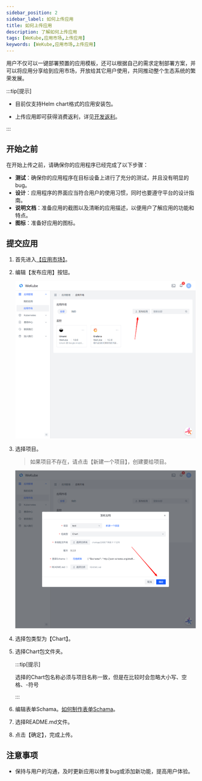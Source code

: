 ```yaml
---
sidebar_position: 2
sidebar_label: 如何上传应用
title: 如何上传应用
description: 了解如何上传应用
tags: [WeKube,应用市场,上传应用]
keywords: [WeKube,应用市场,上传应用]
---
```


用户不仅可以一键部署预置的应用模板，还可以根据自己的需求定制部署方案，并可以将应用分享给到应用市场，开放给其它用户使用，共同推动整个生态系统的繁荣发展。

:::tip[提示]

- 目前仅支持Helm chart格式的应用安装包。

- 上传应用即可获得消费返利，详见[开发返利](https://wekube.com/zh-Hans/joinus/publish)。

:::

## 开始之前

在开始上传之前，请确保你的应用程序已经完成了以下步骤：

- **测试**：确保你的应用程序在目标设备上进行了充分的测试，并且没有明显的bug。
- **设计**：应用程序的界面应当符合用户的使用习惯，同时也要遵守平台的设计指南。
- **说明文档**：准备应用的截图以及清晰的应用描述，以便用户了解应用的功能和特点。
- **图标**：准备好应用的图标。


## 提交应用

1. 首先进入[【应用市场】](https://wekube.com/zh-Hans/application/market)。

2. 编辑【发布应用】按钮。

   ![应用市场页面](./img/application-market-upload-tips.png)

3. 选择项目。

   > 如果项目不存在，请点击【新建一个项目】，创建要给项目。

   ![完成表单后提交](./img/application-market-submit.png)

4. 选择包类型为【Chart】。

5. 选择Chart包文件夹。

   :::tip[提示]

   选择的Chart包名称必须与项目名称一致，但是在比较时会忽略大小写、空格、-符号

   :::

6. 编辑表单Schama。[如何制作表单Schama](/docs/app-market/make-form-schama)。

7. 选择README.md文件。

8. 点击【确定】，完成上传。

## 注意事项

- 保持与用户的沟通，及时更新应用以修复bug或添加新功能，提高用户体验。